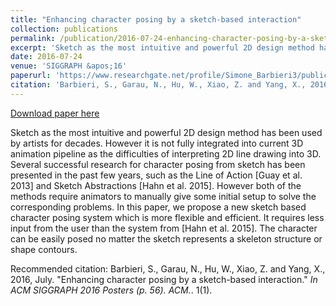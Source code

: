 ```yaml
---
title: "Enhancing character posing by a sketch-based interaction"
collection: publications
permalink: /publication/2016-07-24-enhancing-character-posing-by-a-sketch-based-interaction
excerpt: 'Sketch as the most intuitive and powerful 2D design method has been used by artists for decades. However it is not fully integrated into current 3D animation pipeline as the difficulties of interpreting 2D line drawing into 3D. Several successful research for character posing from sketch has been presented in the past few years, such as the Line of Action [Guay et al. 2013] and Sketch Abstractions [Hahn et al. 2015]. However both of the methods require animators to manually give some initial setup to solve the corresponding problems. In this paper, we propose a new sketch based character posing system which is more flexible and efficient. It requires less input from the user than the system from [Hahn et al. 2015]. The character can be easily posed no matter the sketch represents a skeleton structure or shape contours.'
date: 2016-07-24
venue: 'SIGGRAPH &apos;16'
paperurl: 'https://www.researchgate.net/profile/Simone_Barbieri3/publication/305081809_Enhancing_character_posing_by_a_sketch-based_interaction/links/59fae99fa6fdcc9a1627053b/Enhancing-character-posing-by-a-sketch-based-interaction.pdf'
citation: 'Barbieri, S., Garau, N., Hu, W., Xiao, Z. and Yang, X., 2016, July. &quot;Enhancing character posing by a sketch-based interaction.&quot;  <i>In ACM SIGGRAPH 2016 Posters (p. 56). ACM.</i>. 1(1).'
---
```


<a href='https://www.researchgate.net/profile/Simone_Barbieri3/publication/305081809_Enhancing_character_posing_by_a_sketch-based_interaction/links/59fae99fa6fdcc9a1627053b/Enhancing-character-posing-by-a-sketch-based-interaction.pdf'>Download paper here</a>

Sketch as the most intuitive and powerful 2D design method has been used by artists for decades. However it is not fully integrated into current 3D animation pipeline as the difficulties of interpreting 2D line drawing into 3D. Several successful research for character posing from sketch has been presented in the past few years, such as the Line of Action [Guay et al. 2013] and Sketch Abstractions [Hahn et al. 2015]. However both of the methods require animators to manually give some initial setup to solve the corresponding problems. In this paper, we propose a new sketch based character posing system which is more flexible and efficient. It requires less input from the user than the system from [Hahn et al. 2015]. The character can be easily posed no matter the sketch represents a skeleton structure or shape contours.

Recommended citation: Barbieri, S., Garau, N., Hu, W., Xiao, Z. and Yang, X., 2016, July. "Enhancing character posing by a sketch-based interaction."  <i>In ACM SIGGRAPH 2016 Posters (p. 56). ACM.</i>. 1(1).